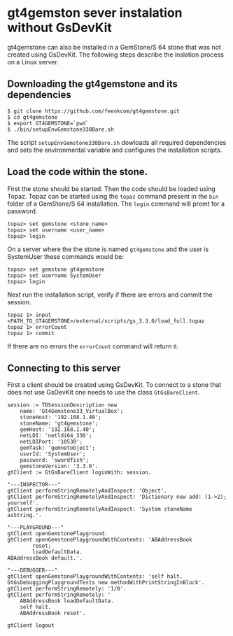 # gt4gemston sever instalation without GsDevKit

gt4gemstone can also be installed in a GemStone/S 64 stone that was not created using GsDevKit. The following steps describe the inslation process  on a Linux server.

## Downloading the gt4gemstone and its dependencies
```
$ git clone https://github.com/feenkcom/gt4gemstone.git
$ cd gt4gemstone
$ export GT4GEMSTONE=`pwd`
$ ./bin/setupEnvGemstone330Bare.sh
``` 
The script `setupEnvGemstone330Bare.sh` dowloads all required dependencies and sets the environmental variable and configures the installation scripts.

## Load the code within the stone.

First the stone should be started. Then the code should be loaded using Topaz. Topaz can be started using the `topaz` command present in the `bin` folder of a GemStone/S 64 installation. The `login` command will promt for a password.
```
topaz> set gemstone <stone_name>
topaz> set username <user_name>
topaz> login
```

On a server where the the stone is named `gt4gemstone` and the user is SystemUser these commands would be:
```
topaz> set gemstone gt4gemstone
topaz> set username SystemUser
topaz> login
```

Next run the installation script, verify if there are errors and commit the session.
```
topaz 1> input <PATH_TO_GT4GEMSTONE>/external/scripts/gs_3.3.0/load_full.topaz
topaz 1> errorCount
topaz 1> commit
```
If there are no errors the `errorCount` command will return `0`.

## Connecting to this server

First a client should be created using GsDevKit. To connect to a stone that does not use GsDevKit one needs to use the class `GtGsBareClient`.
```
session := TDSessionDescription new 
	name: 'Gt4Gemstone33_VirtualBox';
	stoneHost: '192.168.1.40';
	stoneName: 'gt4gemstone';
	gemHost: '192.168.1.40';
	netLDI: 'netldi64_330';
	netLDIPort: '10530';
	gemTask: 'gemnetobject';
	userId: 'SystemUser';
	password: 'swordfish';
	gemstoneVersion: '3.3.0'.
gtClient := GtGsBareClient loginWith: session.

"---INSPECTOR---"
gtClient performStringRemotelyAndInspect: 'Object'.
gtClient performStringRemotelyAndInspect: 'Dictionary new add: (1->2); yourself'.
gtClient performStringRemotelyAndInspect: 'System stoneName asString.'.

"---PLAYGROUND---"
gtClient openGemstonePlayground. 
gtClient openGemstonePlaygroundWithContents: 'ABAddressBook 
        reset; 
        loadDefaultData.
ABAddressBook default.'.

"---DEBUGGER---"
gtClient openGemstonePlaygroundWithContents: 'self halt. GtGsDebuggingPlaygroundTests new methodWithPrintStringInBlock'.
gtClient performStringRemotely: '1/0'.
gtClient performStringRemotely: '
    ABAddressBook loadDefaultData.
    self halt.
    ABAddressBook reset'.

gtClient logout
```
